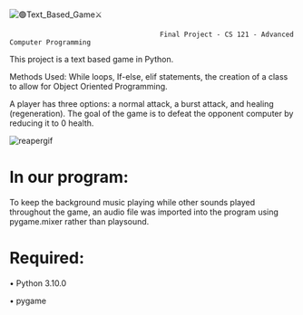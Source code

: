 ![🟢_Text_Based_Game_⚔](https://user-images.githubusercontent.com/113275812/206890393-cbd35794-f224-40c7-9baa-c87b4edeb00f.png)

                                         Final Project - CS 121 - Advanced Computer Programming
                                         

This project is a text based game in Python. 

Methods Used: While loops, If-else, elif statements, the 
creation of a class to allow for Object Oriented Programming. 

A player has three options: a normal attack, a burst attack, and healing (regeneration).
The goal of the game is to defeat the opponent computer by reducing it to 0 health.

![reapergif](https://user-images.githubusercontent.com/113275812/206891304-97d2b856-551e-46b8-bc39-d82d78de18bc.gif)

# In our program:

To keep the background music playing while other sounds played throughout the game, an audio file was imported into the program using pygame.mixer rather than playsound.

# Required:

• Python 3.10.0

• pygame
